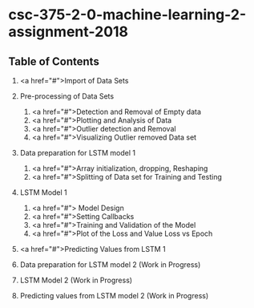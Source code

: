# csc-375-2-0-machine-learning-2-assignment-2018

## **Table of Contents**

1. <a href=\"#\">Import of Data Sets</a>

2. Pre-processing of Data Sets 
	1. <a href=\"#\">Detection and Removal of Empty data</a><br>
	2. <a href=\"#\">Plotting and Analysis of Data</a><br>
	3. <a href=\"#\">Outlier detection and Removal </a><br>
    4. <a href=\"#\">Visualizing Outlier removed Data set </a><br>
	

3. Data preparation for LSTM model 1 
	
	1. <a href=\"#\">Array initialization, dropping, Reshaping</a>
	2. <a href=\"#\">Splitting of Data set for Training and Testing</a>

4. LSTM Model 1
	1. <a href=\"#\">	Model Design</a>
	2. 	<a href=\"#\">Setting Callbacks</a>
	3. 	<a href=\"#\">Training and Validation of the Model</a>
	4. 	<a href=\"#\">Plot of the Loss and Value Loss vs Epoch</a>

5. <a href=\"#\">Predicting Values from LSTM 1</a>

6. Data preparation for LSTM model 2 (Work in Progress)
7. LSTM Model 2 (Work in Progress)
8. Predicting values from LSTM model 2 (Work in Progress)
